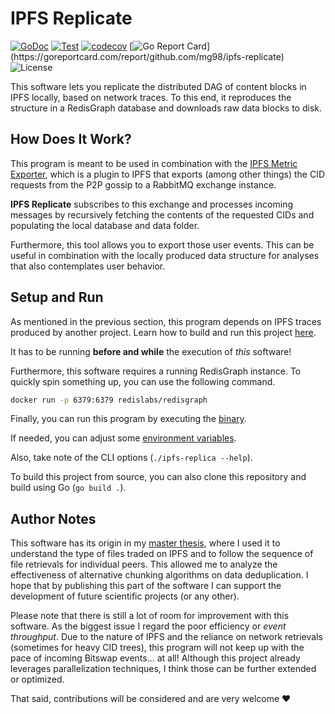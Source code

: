 # IPFS Replicate

[![GoDoc](http://img.shields.io/badge/godoc-reference-blue.svg)](https://pkg.go.dev/github.com/mg98/ipfs-replicate)
[![Test](https://github.com/mg98/ipfs-replicate/actions/workflows/test.yml/badge.svg)](https://github.com/mg98/ipfs-replicate/actions/workflows/test.yml)
[![codecov](https://codecov.io/gh/mg98/ipfs-replicate/branch/main/graph/badge.svg?token=R3OYXX1HC7)](https://codecov.io/gh/mg98/ipfs-replicate)
[![Go Report Card](https://goreportcard.com/badge/github.com/mg98/ipfs-replicate?)](https://goreportcard.com/report/github.com/mg98/ipfs-replicate)
![License](https://img.shields.io/github/license/mg98/ipfs-replicate)

This software lets you replicate the distributed DAG of content blocks in IPFS locally, based on network traces.
To this end, it reproduces the structure in a RedisGraph database and downloads raw data blocks to disk.

## How Does It Work?

This program is meant to be used in combination with the [IPFS Metric Exporter](https://github.com/trudi-group/ipfs-metric-exporter),
which is a plugin to IPFS that exports (among other things) the CID requests from the P2P gossip to a RabbitMQ exchange instance.

**IPFS Replicate** subscribes to this exchange and processes incoming messages 
by recursively fetching the contents of the requested CIDs
and populating the local database and data folder.

Furthermore, this tool allows you to export those user events.
This can be useful in combination with the locally produced data structure for analyses that also contemplates user behavior.

## Setup and Run

As mentioned in the previous section, this program depends on IPFS traces produced by another project.
Learn how to build and run this project [here](https://github.com/trudi-group/ipfs-metric-exporter#building).

It has to be running **before and while** the execution of _this_ software!

Furthermore, this software requires a running RedisGraph instance.
To quickly spin something up, you can use the following command.

```sh
docker run -p 6379:6379 redislabs/redisgraph
```

Finally, you can run this program by executing the [binary](https://github.com/mg98/ipfs-replicate/releases).

If needed, you can adjust some [environment variables](./.env.example). 

Also, take note of the CLI options (`./ipfs-replica --help`).

To build this project from source, you can also clone this repository and build using Go (`go build .`).

## Author Notes

This software has its origin in my [master thesis](https://marcelgregoriadis.com/master-thesis.pdf), 
where I used it to understand the type of files traded on IPFS
and to follow the sequence of file retrievals for individual peers.
This allowed me to analyze the effectiveness of alternative chunking algorithms on data deduplication.
I hope that by publishing this part of the software I can support the development of future scientific projects (or any other).

Please note that there is still a lot of room for improvement with this software.
As the biggest issue I regard the poor efficiency or _event throughput_.
Due to the nature of IPFS and the reliance on network retrievals (sometimes for heavy CID trees),
this program will not keep up with the pace of incoming Bitswap events... at all!
Although this project already leverages parallelization techniques, I think those can be further extended or optimized.

That said, contributions will be considered and are very welcome ❤️ 